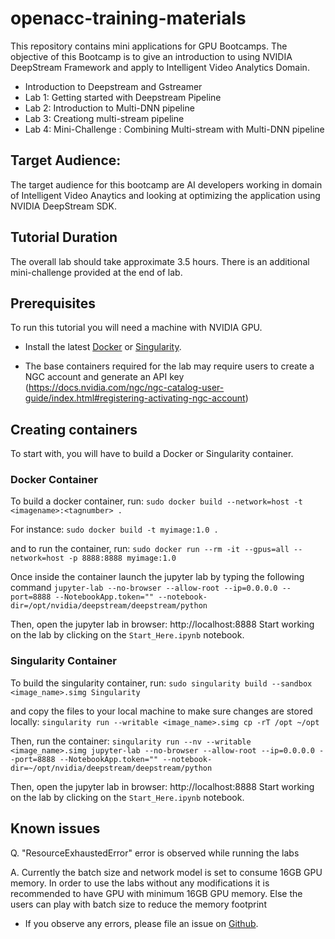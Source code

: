 
# openacc-training-materials
This repository contains mini applications for GPU Bootcamps. The objective of this Bootcamp is to give an introduction to using NVIDIA DeepStream Framework and apply to Intelligent Video Analytics Domain.  

- Introduction to Deepstream and Gstreamer
- Lab 1: Getting started with Deepstream Pipeline
- Lab 2: Introduction to Multi-DNN pipeline
- Lab 3: Creationg multi-stream pipeline
- Lab 4: Mini-Challenge : Combining Multi-stream with Multi-DNN pipeline

## Target Audience:

The target audience for this bootcamp are AI developers working in domain of Intelligent Video Anaytics and looking at optimizing the application using NVIDIA DeepStream SDK.

## Tutorial Duration

The overall lab should take approximate 3.5 hours. There is an additional mini-challenge provided at the end of lab.  

## Prerequisites
To run this tutorial you will need a machine with NVIDIA GPU.

- Install the latest [Docker](https://docs.nvidia.com/datacenter/cloud-native/container-toolkit/install-guide.html#docker) or [Singularity](https://sylabs.io/docs/).

- The base containers required for the lab may require users to create a NGC account and generate an API key (https://docs.nvidia.com/ngc/ngc-catalog-user-guide/index.html#registering-activating-ngc-account)

## Creating containers
To start with, you will have to build a Docker or Singularity container.

### Docker Container
To build a docker container, run:
`sudo docker build --network=host -t <imagename>:<tagnumber> .`

For instance:
`sudo docker build -t myimage:1.0 .`

and to run the container, run:
`sudo docker run --rm -it --gpus=all --network=host -p 8888:8888 myimage:1.0`

Once inside the container launch the jupyter lab by typing the following command
`jupyter-lab --no-browser --allow-root --ip=0.0.0.0 --port=8888 --NotebookApp.token="" --notebook-dir=/opt/nvidia/deepstream/deepstream/python`

Then, open the jupyter lab in browser: http://localhost:8888
Start working on the lab by clicking on the `Start_Here.ipynb` notebook.

### Singularity Container

To build the singularity container, run:
`sudo singularity build --sandbox <image_name>.simg Singularity`

and copy the files to your local machine to make sure changes are stored locally:
`singularity run --writable <image_name>.simg cp -rT /opt ~/opt`


Then, run the container:
`singularity run --nv --writable <image_name>.simg jupyter-lab --no-browser --allow-root --ip=0.0.0.0 --port=8888 --NotebookApp.token="" --notebook-dir=~/opt/nvidia/deepstream/deepstream/python`

Then, open the jupyter lab in browser: http://localhost:8888
Start working on the lab by clicking on the `Start_Here.ipynb` notebook.

## Known issues

Q. "ResourceExhaustedError" error is observed while running the labs

A. Currently the batch size and network model is set to consume 16GB GPU memory. In order to use the labs without any modifications it is recommended to have GPU with minimum 16GB GPU memory. Else the users can play with batch size to reduce the memory footprint

- If you observe any errors, please file an issue on [Github](https://github.com/gpuhackathons-org/gpubootcamp/issues).
